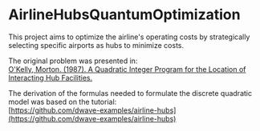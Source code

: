 # AirlineHubsQuantumOptimization

This project aims to optimize the airline's operating costs by strategically selecting specific airports as hubs to 
minimize costs.

The original problem was presented in:  
[O'Kelly, Morton. (1987). A Quadratic Integer Program for the Location of Interacting Hub Facilities.
](https://www.researchgate.net/publication/221990142_A_Quadratic_Integer_Program_for_the_Location_of_Interacting_Hub_Facilities)

The derivation of the formulas needed to formulate the discrete quadratic model was based on the tutorial:  
[https://github.com/dwave-examples/airline-hubs](https://github.com/dwave-examples/airline-hubs)
